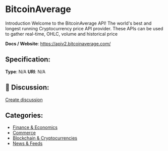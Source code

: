 # BitcoinAverage


Introduction Welcome to the BitcoinAverage API! The world's best and longest running Cryptocurrency price API provider. These APIs can be used to gather real-time, OHLC, volume and historical price

**Docs / Website**: https://apiv2.bitcoinaverage.com/

## Specification:
**Type**:  N/A 
**URI**:  N/A 

## 💬 Discussion:
[Create discussion](https://github.com/apis-list/apis-list/discussions/new)

## Categories:
- [Finance & Economics](https://github.com/apis-list/apis-list#finance-and-economics)
- [Commerce](https://github.com/apis-list/apis-list#commerce)
- [Blockchain & Cryptocurrencies](https://github.com/apis-list/apis-list#blockchain-and-cryptocurrencies)
- [News & Feeds](https://github.com/apis-list/apis-list#news-and-feeds)



